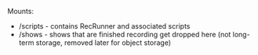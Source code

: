 Mounts:

- /scripts - contains RecRunner and associated scripts
- /shows - shows that are finished recording get dropped here (not long-term storage, removed later for object storage)